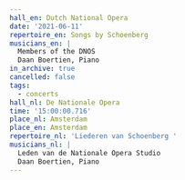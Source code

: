 ```yaml
---
hall_en: Dutch National Opera
date: '2021-06-11'
repertoire_en: Songs by Schoenberg
musicians_en: |
  Members of the DNOS
  Daan Boertien, Piano
in_archive: true
cancelled: false
tags:
  - concerts
hall_nl: De Nationale Opera
time: '15:00:00.716'
place_nl: Amsterdam
place_en: Amsterdam
repertoire_nl: 'Liederen van Schoenberg '
musicians_nl: |
  Leden van de Nationale Opera Studio
  Daan Boertien, Piano
---
```


